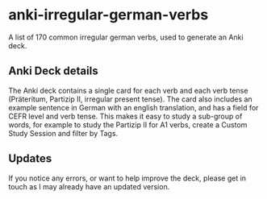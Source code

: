 # anki-irregular-german-verbs
A list of 170 common irregular german verbs, used to generate an Anki deck.

## Anki Deck details
The Anki deck contains a single card for each verb and each verb tense (Präteritum, Partizip II, irregular present tense). The card also includes an example sentence in German with an english translation, and has a field for CEFR level and verb tense. This makes it easy to study a sub-group of words, for example to study the Partizip II for A1 verbs, create a Custom Study Session and filter by Tags.

## Updates
If you notice any errors, or want to help improve the deck, please get in touch as I may already have an updated version.
